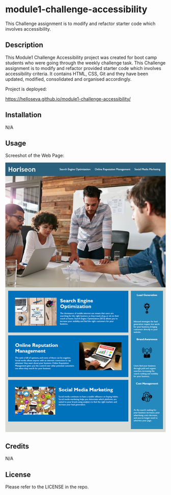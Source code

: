 # module1-challenge-accessibility

This Challenge assignment is to modify and refactor starter code which involves accessibility.

## Description 

This Module1 Challenge Accessibility project was created for boot camp students who were going through the weekly challenge task. This Challenge assignment is to modify and refactor provided starter code which involves accessibility criteria. It contains  HTML, CSS, Git and they have been updated, modified, consolidated and organised accordingly.

Project is deployed: 

https://helloseva.github.io/module1-challenge-accessibility/

## Installation

N/A

## Usage 

Screeshot of the Web Page:

![Photo of the final Webpage](assets/images/screenshot.png)
 

## Credits

N/A

## License

Please refer to the LICENSE in the repo.
